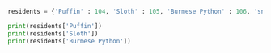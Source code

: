 <!-- Simple code compiler ====================================================

     Useful for converting `code blocks` or other field data:

     1. Enter a Markdown fenced code block (for example)
     2. `npm run pandoc`
     3. View the file in `/build/data/code.html`

========================================================================== -->

```python
residents = {'Puffin' : 104, 'Sloth' : 105, 'Burmese Python' : 106, 'snake' : 1000}

print(residents['Puffin'])
print(residents['Sloth'])
print(residents['Burmese Python'])
```

